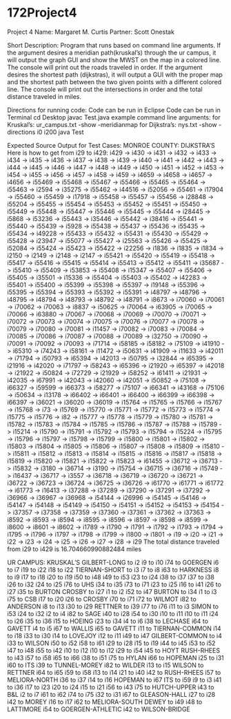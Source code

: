 # 172Project4
Project 4
Name: Margaret M. Curtis
Partner: Scott Onestak

Short Description:
Program that runs based on command line arguments. If the argument desires a meridian path(kruskal’s) through the ur campus, it will output the graph GUI and show the MWST on the map in a colored line. The console will print out the roads traveled in order. If the argument desires the shortest path (dijkstras), it will output a GUI with the proper map and the shortest path between the two given points with a different colored line. The console will print out the intersections in order and the total distance traveled in miles. 

Directions for running code:
Code can be run in Eclipse
Code can be run in Terminal
cd Desktop 
javac Test.java
example command line arguments:
for Kruskal’s: ur_campus.txt -show -meridianmap
for Dijkstra’s: nys.txt -show -directions i0 i200
java Test

Expected Source Output for Test Cases:
MONROE COUNTY: DIJKSTRA’S
Here is how to get from i29 to i429: 
i429 -> i430 -> i431 -> i432 -> i433 -> i434 -> i435 -> i436 -> i437 -> i438 -> i439 -> i440 -> i441 -> i442 -> i443 -> i444 -> i445 -> i446 -> i447 -> i448 -> i449 -> i450 -> i451 -> i452 -> i453 -> i454 -> i455 -> i456 -> i457 -> i458 -> i459 -> i4659 -> i4658 -> i4657 -> i4656 -> i55469 -> i55468 -> i55467 -> i55466 -> i55465 -> i55464 -> i55463 -> i2594 -> i35275 -> i55462 -> i44516 -> i52056 -> i55461 -> i17904 -> i55460 -> i55459 -> i17918 -> i55458 -> i55457 -> i55456 -> i28848 -> i55204 -> i55455 -> i55454 -> i55453 -> i55452 -> i55451 -> i55450 -> i55449 -> i55448 -> i55447 -> i55446 -> i55445 -> i55444 -> i28445 -> i5868 -> i53236 -> i55443 -> i35446 -> i55442 -> i38416 -> i55441 -> i55440 -> i55439 -> i5928 -> i55438 -> i55437 -> i55436 -> i55435 -> i55434 -> i49228 -> i55433 -> i55432 -> i55431 -> i55430 -> i55429 -> i55428 -> i23947 -> i55077 -> i55427 -> i25563 -> i55426 -> i55425 -> i52084 -> i55424 -> i55423 -> i55422 -> i22256 -> i1836 -> i1835 -> i1834 -> i2150 -> i2149 -> i2148 -> i2147 -> i55421 -> i55420 -> i55419 -> i55418 -> i55417 -> i55416 -> i55415 -> i55414 -> i55413 -> i55412 -> i55411 -> i35687 -> i55410 -> i55409 -> i53853 -> i55408 -> i15347 -> i55407 -> i55406 -> i55405 -> i35501 -> i15336 -> i55404 -> i55403 -> i55402 -> i42283 -> i55401 -> i55400 -> i55399 -> i55398 -> i55397 -> i19148 -> i55396 -> i55395 -> i55394 -> i55393 -> i55392 -> i55391 -> i48797 -> i48796 -> i48795 -> i48794 -> i48793 -> i48792 -> i48791 -> i8673 -> i70060 -> i70061 -> i70062 -> i70063 -> i8837 -> i50625 -> i70064 -> i63905 -> i70065 -> i70066 -> i63880 -> i70067 -> i70068 -> i70069 -> i70070 -> i70071 -> i70072 -> i70073 -> i70074 -> i70075 -> i70076 -> i70077 -> i70078 -> i70079 -> i70080 -> i70081 -> i11457 -> i70082 -> i70083 -> i70084 -> i70085 -> i70086 -> i70087 -> i70088 -> i70089 -> i32750 -> i70090 -> i70091 -> i70092 -> i70093 -> i71714 -> i58185 -> i58182 -> i75109 -> i41910 -> i65310 -> i74243 -> i58161 -> i11472 -> i50631 -> i41909 -> i11633 -> i42011 -> i71794 -> i50793 -> i65394 -> i42013 -> i50795 -> i32844 -> i65395 -> i21916 -> i42020 -> i71797 -> i58243 -> i65396 -> i21920 -> i65397 -> i42018 -> i21922 -> i50824 -> i72729 -> i21929 -> i58252 -> i61411 -> i21931 -> i42035 -> i67991 -> i42043 -> i42060 -> i42051 -> i50852 -> i75108 -> i66327 -> i59599 -> i66373 -> i58277 -> i75107 -> i66341 -> i43168 -> i75106 -> i50634 -> i13178 -> i66402 -> i66401 -> i66400 -> i66399 -> i66398 -> i66397 -> i36021 -> i36020 -> i36019 -> i15764 -> i15765 -> i15766 -> i15767 -> i15768 -> i73 -> i15769 -> i15770 -> i15771 -> i15772 -> i15773 -> i15774 -> i15775 -> i15776 -> i82 -> i15777 -> i15778 -> i15779 -> i15780 -> i15781 -> i15782 -> i15783 -> i15784 -> i15785 -> i15786 -> i15787 -> i15788 -> i15789 -> i15214 -> i15790 -> i15791 -> i15792 -> i15793 -> i15794 -> i15224 -> i15795 -> i15796 -> i15797 -> i15798 -> i15799 -> i15800 -> i15801 -> i15802 -> i15803 -> i15804 -> i15805 -> i15806 -> i15807 -> i15808 -> i15809 -> i15810 -> i15811 -> i15812 -> i15813 -> i15814 -> i15815 -> i15816 -> i15817 -> i15818 -> i15819 -> i15820 -> i15821 -> i15822 -> i15823 -> i61455 -> i36712 -> i36713 -> i15832 -> i3180 -> i36714 -> i3190 -> i15754 -> i36715 -> i36716 -> i15749 -> i16437 -> i36717 -> i3557 -> i36718 -> i36719 -> i36720 -> i36721 -> i36722 -> i36723 -> i36724 -> i36725 -> i36726 -> i61770 -> i61771 -> i61772 -> i61773 -> i16413 -> i37288 -> i37289 -> i37290 -> i37291 -> i37292 -> i36966 -> i36967 -> i36968 -> i54144 -> i26996 -> i54145 -> i54146 -> i54147 -> i54148 -> i54149 -> i54150 -> i54151 -> i54152 -> i54153 -> i54154 -> i37357 -> i37358 -> i37359 -> i37360 -> i37361 -> i37362 -> i37363 -> i8592 -> i8593 -> i8594 -> i8595 -> i8596 -> i8597 -> i8598 -> i8599 -> i8600 -> i8601 -> i8602 -> i1789 -> i1790 -> i1791 -> i1792 -> i1793 -> i1794 -> i1795 -> i1796 -> i1797 -> i1798 -> i1799 -> i1800 -> i1801 -> i19 -> i20 -> i21 -> i22 -> i23 -> i24 -> i25 -> i26 -> i27 -> i28 -> i29
The total distance traveled from i29 to i429 is 16.704660990882484 miles

UR CAMPUS: KRUSKAL’S
GILBERT-LONG to i2
i9 to i10
i74 to GOERGEN
i6 to i7
i19 to i22
i18 to i22
TIERNAN-SHORT to i3
i7 to i8
i63 to HARKNESS
i8 to i9
i17 to i18
i20 to i19
i50 to i48
i49 to i53
i23 to i24
i38 to i37
i37 to i38
i26 to i32
i24 to i25
i76 to UHS
i34 to i35
i73 to i71
i23 to i25
i16 to i41
i26 to i27
i35 to BURTON
CROSBY to i27
i1 to i2
i52 to i47
BURTON to i34
i1 to i3
i75 to CSB
i17 to i20
i26 to CROSBY
i70 to i71
i72 to WILMOT
i82 to ANDERSON
i8 to i13
i30 to i29
RETTNER to i39
i77 to i76
i11 to i3
SIMON to i53
i24 to i32
i2 to i4
i82 to SAGE
i40 to i28
i54 to i30
i10 to i11
i10 to i11
i24 to i26
i35 to i36
i15 to HOEING
i23 to i34
i4 to i6
i38 to LECHASE
i64 to GAVETT
i4 to i5
i67 to WALLIS
i65 to GAVETT
i11 to TIERNAN-COMMON
i14 to i18
i33 to i30
i14 to LOVEJOY
i12 to i11
i49 to i47
GILBERT-COMMON to i4
i33 to WILSON
i50 to i52
i58 to i61
i29 to i28
i15 to i19
i44 to i45
i53 to i52
i47 to i48
i55 to i42
i10 to i12
i10 to i12
i29 to i54
i45 to HOYT
RUSH-RHEES to i43
i57 to i58
i65 to i66
i38 to i51
i75 to HYLAN
i66 to HOPEMAN
i25 to i31
i60 to ITS
i39 to TUNNEL-MOREY
i82 to WILDER
i13 to i15
WILSON to RETTNER
i64 to i65
i59 to i58
i13 to i14
i21 to i40
i42 to RUSH-RHEES
i57 to MELIORA-NORTH
i36 to i37
i14 to i16
HOPEMAN to i67
ITS to i59
i9 to i3
i41 to i36
i17 to i23
i20 to i24
i15 to i21
i56 to i43
i75 to HUTCH-UPPER
i43 to B&L
i2 to i7
i61 to i62
i74 to i75
i32 to i31
i67 to GLEASON-HALL
i27 to i28
i42 to MOREY
i16 to i17
i62 to MELIORA-SOUTH
DEWEY to i49
i48 to LATTIMORE
i54 to GOERGEN-ATHLETIC
i42 to WILSON-BRIDGE
